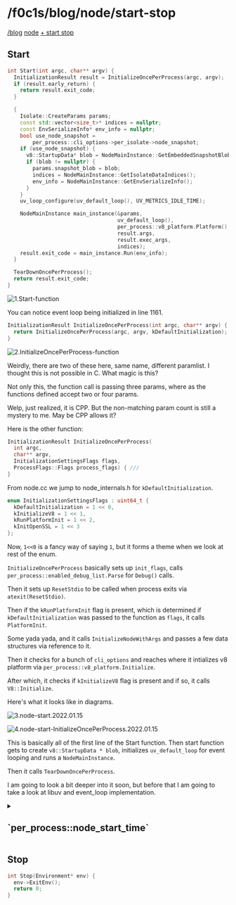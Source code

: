 <html lang="en">
<head>
    <meta charset="UTF-8">
    <meta name="viewport" content="width=device-width, initial-scale=1">
    <title>blog.f0c1s.com/node/start-stop</title>
    <link rel="stylesheet" href="../../index.css"/>
    <script src="../../setup.js"></script>
    <link rel="stylesheet" href="../../highlight/styles/monokai.min.css"/>
    <script src="../../highlight/highlight.min.js"></script>
    <script>hljs.highlightAll();</script>
</head>
<body onload="setup()">
<h1>
    /f0c1s/blog/node/start-stop
</h1>
<nav>
    <a href="../../index.html">/blog</a>
    <a href="../../node/index.html">node</a>
    <a href="../../node/start-stop/start-stop.html">+ start stop</a>
</nav>

## Start

```cpp
int Start(int argc, char** argv) {
  InitializationResult result = InitializeOncePerProcess(argc, argv);
  if (result.early_return) {
    return result.exit_code;
  }

  {
    Isolate::CreateParams params;
    const std::vector<size_t>* indices = nullptr;
    const EnvSerializeInfo* env_info = nullptr;
    bool use_node_snapshot =
        per_process::cli_options->per_isolate->node_snapshot;
    if (use_node_snapshot) {
      v8::StartupData* blob = NodeMainInstance::GetEmbeddedSnapshotBlob();
      if (blob != nullptr) {
        params.snapshot_blob = blob;
        indices = NodeMainInstance::GetIsolateDataIndices();
        env_info = NodeMainInstance::GetEnvSerializeInfo();
      }
    }
    uv_loop_configure(uv_default_loop(), UV_METRICS_IDLE_TIME);

    NodeMainInstance main_instance(&params,
                                   uv_default_loop(),
                                   per_process::v8_platform.Platform(),
                                   result.args,
                                   result.exec_args,
                                   indices);
    result.exit_code = main_instance.Run(env_info);
  }

  TearDownOncePerProcess();
  return result.exit_code;
}
```

![1.Start-function](1.Start-function.png)

You can notice event loop being initialized in line 1161.

```cpp
InitializationResult InitializeOncePerProcess(int argc, char** argv) {
  return InitializeOncePerProcess(argc, argv, kDefaultInitialization);
}
```

![2.InitializeOncePerProcess-function](2.InitializeOncePerProcess-function.png)

Weirdly, there are two of these here, same name, different paramlist. I thought this is not possible in C. What magic is
this?

Not only this, the function call is passing three params, where as the functions defined accept two or four params.

Welp, just realized, it is CPP. But the non-matching param count is still a mystery to me. May be CPP allows it?

Here is the other function:

```cpp
InitializationResult InitializeOncePerProcess(
  int argc,
  char** argv,
  InitializationSettingsFlags flags,
  ProcessFlags::Flags process_flags) { ///
}
```

From node.cc we jump to node_internals.h for `kDefaultInitialization`.

```cpp
enum InitializationSettingsFlags : uint64_t {
  kDefaultInitialization = 1 << 0,
  kInitializeV8 = 1 << 1,
  kRunPlatformInit = 1 << 2,
  kInitOpenSSL = 1 << 3
};
```

Now, `1<<0` is a fancy way of saying `1`, but it forms a theme when we look at rest of the enum.

`InitializeOncePerProcess` basically sets up `init_flags`, calls `per_process::enabled_debug_list.Parse` for `Debug()`
calls.

Then it sets up `ResetStdio` to be called when process exits via `atexit(ResetStdio)`.

Then if the `kRunPlatformInit` flag is present, which is determined if `kDefaultInitialization` was passed to the
function as `flags`, it calls `PlatformInit`.

Some yada yada, and it calls `InitializeNodeWithArgs` and passes a few data structures via reference to it.

Then it checks for a bunch of `cli_options` and reaches where it intializes v8 platform
via `per_process::v8_platform.Initialize`.

After which, it checks if `kInitializeV8` flag is present and if so, it calls `V8::Initialize`.

Here's what it looks like in diagrams.

![3.node-start.2022.01.15](3.node-start.2022.01.15.png)

![4.node-start-InitializeOncePerProcess.2022.01.15](4.node-start-InitializeOncePerProcess.2022.01.15.png)

This is basically all of the first line of the Start function. Then start function gets to
create `v8::StartupData * blob`, initializes `uv_default_loop` for event looping and runs a `NodeMainInstance`.

Then it calls `TearDownOncePerProcess`.

I am going to look a bit deeper into it soon, but before that I am going to take a look at libuv and event_loop
implementation.

<details>
<summary>
<h2 id="per_process_node_start_time"> `per_process::node_start_time`</h2>
</summary>


While reading up code we came across `node_start_time` variable in `InitializeNodeWithArgs` function.

```cpp
// Initialize node_start_time to get relative uptime.
  per_process::node_start_time = uv_hrtime();
```

Following `uv_hrtime` takes us to uv.h:

```cpp
UV_EXTERN uint64_t uv_hrtime(void);
```

In libuv, this function is present in src/unix/core.c

```c
uint64_t uv_hrtime(void) {
  return uv__hrtime(UV_CLOCK_PRECISE);
}
```

This takes us to function `uv__hrtime`, yes, with two underscores.

Shortened version is:

```c
uint64_t uv__hrtime(uv_clocktype_t type) {
  static clock_t fast_clock_id = -1;
  struct timespec t;
  clock_t clock_id;
  clock_id = CLOCK_MONOTONIC;
  if (type != UV_CLOCK_FAST)
    goto done;

  clock_id = uv__load_relaxed(&fast_clock_id);
  if (clock_id != -1)
    goto done;

  clock_id = CLOCK_MONOTONIC;
  if (0 == clock_getres(CLOCK_MONOTONIC_COARSE, &t))
    if (t.tv_nsec <= 1 * 1000 * 1000)
      clock_id = CLOCK_MONOTONIC_COARSE;

  uv__store_relaxed(&fast_clock_id, clock_id);

done:
  if (clock_gettime(clock_id, &t))
    return 0;  /* Not really possible. */

  return t.tv_sec * (uint64_t) 1e9 + t.tv_nsec;
}

```

The library [libuv](https://github.com/libuv/libuv){.in} provides high resolution clock too. I guess thats what's
happening here.

It returns current timestamp according to the clock.

![5.libuv-uv__hrtime](5.libuv-uv__hrtime.png)

A few definitions

```c
// time.h
# define CLOCK_MONOTONIC		1

// internal.h
typedef enum {
  UV_CLOCK_PRECISE = 0,  /* Use the highest resolution clock available. */
  UV_CLOCK_FAST = 1      /* Use the fastest clock with <= 1ms granularity. */
} uv_clocktype_t;


// static clock_t fast_clock_id = -1;
// clock_t.h
typedef __clock_t clock_t;
// types.h
__STD_TYPE __CLOCK_T_TYPE __clock_t;	/* Type of CPU usage counts.  */
// typesizes.h
#define __CLOCK_T_TYPE		__SYSCALL_SLONG_TYPE
# define __SYSCALL_SLONG_TYPE	__SLONGWORD_TYPE
// types.h
#define __SLONGWORD_TYPE	long int
```

Notice these are machine dependent values.

[wiki: long int](https://en.wikipedia.org/wiki/Integer_(computer_science)#Long_integer)

<blockquote>
"A long integer can represent a whole integer whose range is greater than or equal to that of a standard integer on the same machine."
</blockquote>

</details>




## Stop

```cpp
int Stop(Environment* env) {
  env->ExitEnv();
  return 0;
}
```

</body>
</html>
